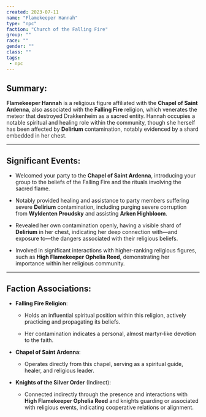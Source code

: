 ```yaml
---
created: 2023-07-11
name: "Flamekeeper Hannah"
type: "npc"
faction: "Church of the Falling Fire"
group: ""
race: ""
gender: ""
class: ""
tags:
 - npc
---
```

## Summary:

**Flamekeeper Hannah** is a religious figure affiliated with the **Chapel of Saint Ardenna**, also associated with the **Falling Fire** religion, which venerates the meteor that destroyed Drakkenheim as a sacred entity. Hannah occupies a notable spiritual and healing role within the community, though she herself has been affected by **Delirium** contamination, notably evidenced by a shard embedded in her chest.

---

## Significant Events:

- Welcomed your party to the **Chapel of Saint Ardenna**, introducing your group to the beliefs of the Falling Fire and the rituals involving the sacred flame.
    
- Notably provided healing and assistance to party members suffering severe **Delirium** contamination, including purging severe corruption from **Wyldenten Proudsky** and assisting **Arken Highbloom**.
    
- Revealed her own contamination openly, having a visible shard of **Delirium** in her chest, indicating her deep connection with—and exposure to—the dangers associated with their religious beliefs.
    
- Involved in significant interactions with higher-ranking religious figures, such as **High Flamekeeper Ophelia Reed**, demonstrating her importance within her religious community.
    

---

## Faction Associations:

- **Falling Fire Religion**:
    
    - Holds an influential spiritual position within this religion, actively practicing and propagating its beliefs.
        
    - Her contamination indicates a personal, almost martyr-like devotion to the faith.
        
- **Chapel of Saint Ardenna**:
    
    - Operates directly from this chapel, serving as a spiritual guide, healer, and religious leader.
        
- **Knights of the Silver Order** (Indirect):
    
    - Connected indirectly through the presence and interactions with **High Flamekeeper Ophelia Reed** and knights guarding or associated with religious events, indicating cooperative relations or alignment.
